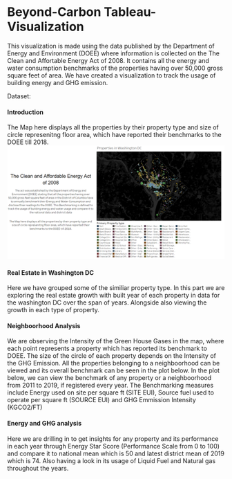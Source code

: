 # Beyond-Carbon Tableau-Visualization

This visualization is made using the data published by the Department of Energy and Environment (DOEE) where information is collected on the The Clean and Affortable Energy Act of 2008.
It contains all the energy and water consumption benchmarks of the properties having over 50,000 gross square feet of area. We have created a visualization to track the usage of building energy and GHG emission.

Dataset: 

#### Introduction

The Map here displays all the properties by their property type and size of circle represenitng floor area, which have reported their benchmarks to the DOEE till 2018.
![Introduction](./images/Introduction.png)


#### Real Estate in Washington DC

Here we have grouped some of the similiar property type. In this part we are exploring the real estate growth with built year of each property in data for the washington DC over the span of years. Alongside also viewing the growth in each type of property.


#### Neighboorhood Analysis

We are observing the Intensity of the Green House Gases in the map, where each point represents a property which has reported its benchmark to DOEE. The size of the circle of each property depends on the Intensity of the GHG Emission. All the properties belonging to a neighboorhood can be viewed and its overall benchmark can be seen in the plot below.
In the plot below, we can view the benchmark of any property or a neighboorhood from 2011 to 2019, if registered every year. The Benchmarking measures include Energy used on site per square ft (SITE EUI), Source fuel used to operate per square ft (SOURCE EUI) and GHG Emmission Intensity (KGCO2/FT)


#### Energy and GHG analysis

Here we are drilling in to get insights for any property and its performance in each year through Energy Star Score (Performance Scale from 0 to 100) and compare it to national mean which is 50 and latest district mean of 2019 which is 74. Also having a look in its usage of Liquid Fuel and Natural gas throughout the years.
